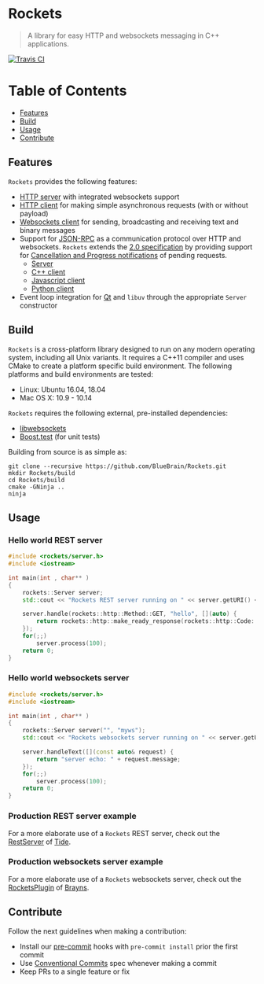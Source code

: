 # Rockets

> A library for easy HTTP and websockets messaging in C++ applications.

[![Travis CI](https://img.shields.io/travis/BlueBrain/Rockets/master.svg?style=flat-square)](https://travis-ci.org/BlueBrain/Rockets)


# Table of Contents

* [Features](#features)
* [Build](#build)
* [Usage](#usage)
* [Contribute](#contribute)


## Features
`Rockets` provides the following features:

* [HTTP server](rockets/server.h) with integrated websockets support
* [HTTP client](rockets/http/client.h) for making simple asynchronous requests (with or without payload)
* [Websockets client](rockets/ws/client.h) for sending, broadcasting and receiving text and binary messages
* Support for [JSON-RPC](https://www.jsonrpc.org) as a communication protocol over HTTP and websockets. `Rockets` extends the [2.0 specification](https://www.jsonrpc.org/specification) by providing support for [Cancellation and Progress notifications](rockets/jsonrpc/cancellableReceiver.h) of pending requests.
  * [Server](rockets/jsonrpc/server.h)
  * [C++ client](rockets/jsonrpc/client.h)
  * [Javascript client](js/README.md)
  * [Python client](python/README.md)
* Event loop integration for [Qt](rockets/qt) and `libuv` through the appropriate `Server` constructor


## Build
`Rockets` is a cross-platform library designed to run on any modern operating system, including all Unix variants.
It requires a C++11 compiler and uses CMake to create a platform specific build environment.
The following platforms and build environments are tested:

* Linux: Ubuntu 16.04, 18.04
* Mac OS X: 10.9 - 10.14

`Rockets` requires the following external, pre-installed dependencies:

* [libwebsockets](https://libwebsockets.org/)
* [Boost.test](https://www.boost.org/doc/libs/1_69_0/libs/test/doc/html/index.html) (for unit tests)

Building from source is as simple as:
```shell
git clone --recursive https://github.com/BlueBrain/Rockets.git
mkdir Rockets/build
cd Rockets/build
cmake -GNinja ..
ninja
```


## Usage

### Hello world REST server
```cpp
#include <rockets/server.h>
#include <iostream>

int main(int , char** )
{
    rockets::Server server;
    std::cout << "Rockets REST server running on " << server.getURI() << std::endl;

    server.handle(rockets::http::Method::GET, "hello", [](auto) {
        return rockets::http::make_ready_response(rockets::http::Code::OK, "world");
    });
    for(;;)
        server.process(100);
    return 0;
}
```

### Hello world websockets server
```cpp
#include <rockets/server.h>
#include <iostream>

int main(int , char** )
{
    rockets::Server server("", "myws");
    std::cout << "Rockets websockets server running on " << server.getURI() << std::endl;

    server.handleText([](const auto& request) {
        return "server echo: " + request.message;
    });
    for(;;)
        server.process(100);
    return 0;
}
```

### Production REST server example

For a more elaborate use of a `Rockets` REST server, check out the [RestServer](https://github.com/BlueBrain/Tide/blob/master/tide/master/rest/RestServer.h) of [Tide](https://github.com/BlueBrain/Tide).

### Production websockets server example

For a more elaborate use of a `Rockets` websockets server, check out the [RocketsPlugin](https://github.com/BlueBrain/Brayns/blob/master/plugins/Rockets/RocketsPlugin.cpp) of [Brayns](https://github.com/BlueBrain/Brayns).


## Contribute
Follow the next guidelines when making a contribution:

* Install our [pre-commit](https://pre-commit.com/#install) hooks with `pre-commit install` prior the first commit
* Use [Conventional Commits](https://www.conventionalcommits.org) spec whenever making a commit
* Keep PRs to a single feature or fix
